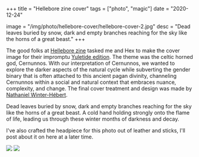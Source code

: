 +++
title = "Hellebore zine cover"
tags = ["photo", "magic"]
date = "2020-12-24"

image = "/img/photo/hellebore-cover/hellebore-cover-2.jpg"
desc = "Dead leaves buried by snow, dark and empty branches reaching for the sky like the horns of a great beast."
+++

The good folks at [Hellebore zine](https://helleborezine.bigcartel.com/) tasked me and Hex to make the cover image for their impromptu [Yuletide edition](https://helleborezine.bigcartel.com/product/hellebore4). The theme was the celtic horned god, Cernunnos. With our interpretation of Cernunnos, we wanted to explore the darker aspects of the natural cycle while subverting the gender binary that is often attached to this ancient pagan divinity, channeling Cernunnos within a social and natural context that embraces nuance, complexity, and change. The final cover treatment and design was made by [Nathaniel Winter-Hébert](http://winterhebert.com/).

Dead leaves buried by snow, dark and empty branches reaching for the sky like the horns of a great beast. A cold hand holding strongly onto the flame of life, leading us through these winter months of darkness and decay.

I've also crafted the headpiece for this photo out of leather and sticks, I'll post about it on here at a later time.

![](/img/photo/hellebore-cover/hellebore-cover-2.jpg)
![](/img/photo/hellebore-cover/hellebore-cover-3.jpg)
